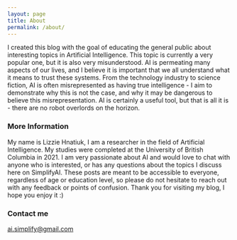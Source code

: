 ```yaml
---
layout: page
title: About
permalink: /about/
---
```


I created this blog with the goal of educating the general public about interesting topics in Artificial Intelligence. This topic is currently a very popular one, but it is also very misunderstood. AI is permeating many aspects of our lives, and I believe it is important that we all understand what it means to trust these systems. From the technology industry to science fiction, AI is often misrepresented as having true intelligence - I aim to demonstrate why this is not the case, and why it may be dangerous to believe this misrepresentation. AI is certainly a useful tool, but that is all it is - there are no robot overlords on the horizon.

### More Information

My name is Lizzie Hnatiuk, I am a researcher in the field of Artificial Intelligence. My studies were completed at the University of British Columbia in 2021. I am very passionate about AI and would love to chat with anyone who is interested, or has any questions about the topics I discuss here on SimplifyAI.  These posts are meant to be accessible to everyone, regardless of age or education level, so please do not hesitate to reach out with any feedback or points of confusion. Thank you for visiting my blog, I hope you enjoy it :)

### Contact me

[ai.simplify@gmail.com](mailto:ai.simplify@gmail.com)
